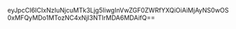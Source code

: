 eyJpcCI6ICIxNzIuNjcuMTk3Ljg5IiwgInVwZGF0ZWRfYXQiOiAiMjAyNS0wOS0xMFQyMDo1MTozNC4xNjI3NTIrMDA6MDAifQ==